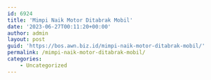 ```yaml
---
id: 6924
title: 'Mimpi Naik Motor Ditabrak Mobil'
date: '2023-06-27T00:11:20+00:00'
author: admin
layout: post
guid: 'https://bos.awn.biz.id/mimpi-naik-motor-ditabrak-mobil/'
permalink: /mimpi-naik-motor-ditabrak-mobil/
categories:
    - Uncategorized
---
```


